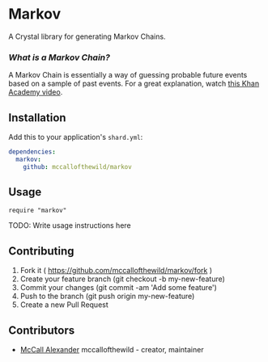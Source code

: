 # Markov

A Crystal library for generating Markov Chains.

### _What is a Markov Chain?_

A Markov Chain is essentially a way of guessing probable future events based on a sample of past events.
For a great explanation, watch [this Khan Academy video](https://www.khanacademy.org/computing/computer-science/informationtheory/moderninfotheory/v/markov_chains).

## Installation

Add this to your application's `shard.yml`:

```yaml
dependencies:
  markov:
    github: mccallofthewild/markov
```

## Usage

```crystal
require "markov"
```

TODO: Write usage instructions here

<!-- ## Development

TODO: Write development instructions here  -->

## Contributing

1. Fork it ( https://github.com/mccallofthewild/markov/fork )
2. Create your feature branch (git checkout -b my-new-feature)
3. Commit your changes (git commit -am 'Add some feature')
4. Push to the branch (git push origin my-new-feature)
5. Create a new Pull Request

## Contributors

- [McCall Alexander](https://github.com/mccallofthewild) mccallofthewild - creator, maintainer

